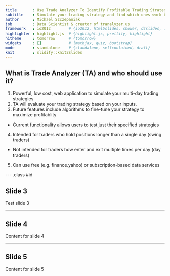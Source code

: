 ```yaml
---
title       : Use Trade Analyzer To Identify Profitable Trading Strategies
subtitle    : Simulate your trading strategy and find which ones work best
author      : Michael Szczepaniak
job         : Data Scientist & creator of tranalyzer.us
framework   : io2012        # {io2012, html5slides, shower, dzslides, ...}
highlighter : highlight.js  # {highlight.js, prettify, highlight}
hitheme     : tomorrow      # {tomorrow}
widgets     : []            # {mathjax, quiz, bootstrap}
mode        : standalone    # {standalone, selfcontained, draft}
knit        : slidify::knit2slides
---
```




## What is Trade Analyzer (TA) and who should use it?

1. Powerful, low cost, web application to simulate your multi-day trading strategies
2. TA will evaluate your trading strategy based on your inputs.
3. Future features include algorithms to fine-tune your strategy to maximize profitablity
  - Current functionality allows users to test just their specified strategies
4. Intended for traders who hold positions longer than a single day (swing traders)
  - Not intended for traders how enter and exit multiple times per day (day traders)
5. Can use free (e.g. finance.yahoo) or subscription-based data services

--- .class #id 

## Slide 3

Test slide 3

--- 

## Slide 4

Content for slide 4

--- 

## Slide 5

Content for slide 5

